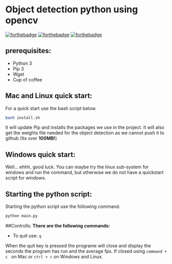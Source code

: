 # Object detection python using opencv

[![forthebadge](https://forthebadge.com/images/badges/made-with-python.svg)](https://forthebadge.com)
[![forthebadge](https://forthebadge.com/images/badges/built-by-developers.svg)](https://forthebadge.com)
[![forthebadge](https://forthebadge.com/images/badges/you-didnt-ask-for-this.svg)](https://forthebadge.com)

## prerequisites:
* Python 3
* Pip 3
* Wget
* Cup of coffee


## Mac and Linux quick start:
For a quick start use the bash script below.

```bash
bash install.sh
```
It will update Pip and installs the packages we use in the project. It will also get the weights file needed for the object detection as we cannot push it to github (Its over **100MB!**)
<br>
## Windows quick start:
Well... ehhh, good luck. You can maybe try the linux sub-system for windows and run the command, but otherwise we do not have a quickstart script for windows.
<br>
## Starting the python script:
Starting the python script use the following command.

````bash
python main.py
````
##Controlls:
**There are the following commands:**

* To quit use: ``q ``

When the quit key is pressed the programe will close and display the seconds the program has run and the average fps.
If closed using ``command + c `` on Mac or ``ctrl + c`` on Windows and Linux. 



 